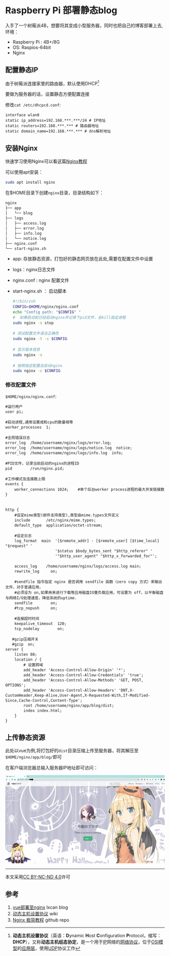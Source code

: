 # Raspberry Pi 部署静态blog

入手了一个树莓派4B，想要将其变成小型服务器，同时也把自己的博客部署上去,环境：

- Raspberry Pi : 4B+/8G
- OS: Raspios-64bit
- Nginx

## 配置静态IP

由于树莓派连接家里的路由器，默认使用DHCP[^1]

要做为服务器的话，设置静态方便配置连接

修改`cat /etc/dhcpcd.conf`:

```
interface wlan0
static ip_address=192.168.***.***/24 # IP地址
static routers=192.168.***.*** # 路由器地址
static domain_name=192.168.***.*** # dns解析地址
```

## 安装Nginx

快速学习使用Nginx可以看这篇[Nginx教程](../../../nginx/nginx.md)

可以使用apt安装：

```sh
sudo apt install nginx
```

在$HOME目录下创建`nginx`目录，目录结构如下：

```
nginx
├── app
│   └── blog
├── logs
│   ├── access.log
│   ├── error.log
│   ├── info.log
│   └── notice.log
├── nginx.conf
└── start-nginx.sh
```

- app: 存放静态资源，打包好的静态网页放在此处,需要在配置文件中设置

- logs：nginx日志文件

- nginx.conf :  nginx 配置文件

- start-nginx.sh ： 启动脚本

  ```sh
  #!/bin/zsh                                                        
  CONFIG=$HOME/nginx/nginx.conf
  echo "Config path: "$CONFIG" "
  #  如果启动前已经启动nginx并记录下pid文件，会kill指定进程
  sudo nginx -s stop
  
  # 测试配置文件语法正确性
  sudo nginx -t -c $CONFIG
  
  # 显示版本信息
  sudo nginx -v
  
  # 按照指定配置去启动nginx
  sudo nginx -c $CONFIG
  ```

### 修改配置文件

 `$HOME/nginx/nginx.conf`:

```
#运行用户                                                                                                                                                                                                         
user pi;
    
#启动进程,通常设置成和cpu的数量相等
worker_processes  1;

#全局错误日志
error_log  /home/username/nginx/logs/error.log;
error_log  /home/username/nginx/logs/notice.log  notice;
error_log  /home/username/nginx/logs/info.log  info;

#PID文件，记录当前启动的nginx的进程ID
pid        /run/nginx.pid;

#工作模式及连接数上限
events {
    worker_connections 1024;    #单个后台worker process进程的最大并发链接数
}


http {
    #设定mime类型(邮件支持类型),类型由mime.types文件定义
    include       /etc/nginx/mime.types;
    default_type  application/octet-stream;                                                                                                                                                                       

    #设定日志
    log_format  main  '[$remote_addr] - [$remote_user] [$time_local] "$request" '
                      '$status $body_bytes_sent "$http_referer" '
                      '"$http_user_agent" "$http_x_forwarded_for"';

    access_log    /home/username/nginx/logs/access.log main;
    rewrite_log     on; 

    #sendfile 指令指定 nginx 是否调用 sendfile 函数（zero copy 方式）来输出文件，对于普通应用，
    #必须设为 on,如果用来进行下载等应用磁盘IO重负载应用，可设置为 off，以平衡磁盘与网络I/O处理速度，降低系统的uptime.
    sendfile        on; 
    #tcp_nopush     on;

    #连接超时时间
    keepalive_timeout  120;
    tcp_nodelay        on; 

   #gzip压缩开关
   #gzip  on;
server {
    listen 80;
    location / {
    	# 设置跨域
        add_header 'Access-Control-Allow-Origin' '*';
        add_header 'Access-Control-Allow-Credentials' 'true';
        add_header 'Access-Control-Allow-Methods' 'GET, POST, OPTIONS';
        add_header 'Access-Control-Allow-Headers' 'DNT,X-CustomHeader,Keep-Alive,User-Agent,X-Requested-With,If-Modified-Since,Cache-Control,Content-Type';
        root /home/username/nginx/app/blog/dist;
        index index.html;
    }
}

```

## 上传静态资源

此处以vue为例,将打包好的`dist`目录压缩上传至服务器，将其解压至`$HOME/nginx/app/blog/`即可

在客户端浏览器总输入服务器IP地址即可访问：

![](./image/blog.png)


---
本文采用[CC BY-NC-ND 4.0](https://creativecommons.org/licenses/by-nc-nd/4.0/)许可

## 参考

1. [vue部署至nginx](https://segmentfault.com/a/1190000038672615) lxcan blog
2. [动态主机设置协议](https://zh.wikipedia.org/wiki/%E5%8A%A8%E6%80%81%E4%B8%BB%E6%9C%BA%E8%AE%BE%E7%BD%AE%E5%8D%8F%E8%AE%AE) wiki
3. [Nginx 极简教程](https://github.com/dunwu/nginx-tutorial) github repo



[^1]: **动态主机设置协议**（英语：**D**ynamic **H**ost **C**onfiguration **P**rotocol，缩写：**DHCP**），又称**动态主机组态协定**，是一个用于[IP](https://zh.wikipedia.org/wiki/网际协议)网络的[网络协议](https://zh.wikipedia.org/wiki/网络协议)，位于[OSI模型](https://zh.wikipedia.org/wiki/OSI模型)的[应用层](https://zh.wikipedia.org/wiki/应用层)，使用[UDP](https://zh.wikipedia.org/wiki/用户数据报协议)协议工作